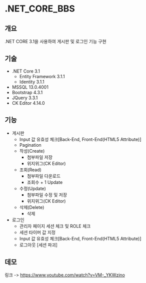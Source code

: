 # .NET_CORE_BBS

## 개요
.NET CORE 3.1을 사용하여 게시판 및 로그인 기능 구현

## 기술
* .NET Core 3.1
    * Entity Framework 3.1.1
    * Identity 3.1.1
* MSSQL 13.0.4001
* Bootstrap 4.3.1
* JQuery 3.3.1
* CK Editor 4.14.0

## 기능
* 게시판
    * Input 값 유효성 체크[Back-End, Front-End(HTML5 Attribute)]
    * Pagination
    * 작성(Create)
        * 첨부파일 저장
        * 위지위그(CK Editor)
    * 조회(Read)
        * 첨부파일 다운로드
        * 조회수 + 1 Update
    * 수정(Update)
        * 첨부파일 수정 및 저장
        * 위지위그(CK Editor)
    * 삭제(Delete)
        * 삭제
* 로그인
    * 관리자 페이지 세션 체크 및 ROLE 체크
    * 세션 타이머 값 지정
    * Input 값 유효성 체크[Back-End, Front-End(HTML5 Attribute)]
    * 로그아웃 [세션 파괴]
    
## 데모
링크 -> https://www.youtube.com/watch?v=VM-_YKWzino

